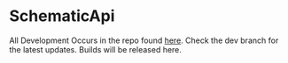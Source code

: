 # SchematicApi
All Development Occurs in the repo found [here](https://github.com/KoT0XleB/AutoEvent).
Check the dev branch for the latest updates.
Builds will be released here.

